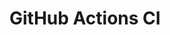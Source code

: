 # GitHub Actions CI










































































































































































































































































































































































































































































































































































































































































































































































































































































































































































































































































































































































































































































































































































































































